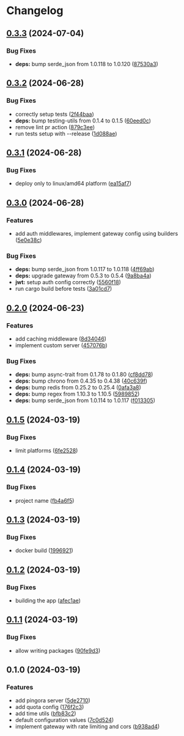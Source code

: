 # Changelog

## [0.3.3](https://github.com/majksa-dev/api-gateway/compare/v0.3.2...v0.3.3) (2024-07-04)


### Bug Fixes

* **deps:** bump serde_json from 1.0.118 to 1.0.120 ([87530a3](https://github.com/majksa-dev/api-gateway/commit/87530a3a1ffd6f18086eeb1c8743a00ab27ab80b))

## [0.3.2](https://github.com/majksa-dev/api-gateway/compare/v0.3.1...v0.3.2) (2024-06-28)


### Bug Fixes

* correctly setup tests ([2f44baa](https://github.com/majksa-dev/api-gateway/commit/2f44baab9fdeaca7843acaf8a6d1115efd4aab7b))
* **deps:** bump testing-utils from 0.1.4 to 0.1.5 ([60eed0c](https://github.com/majksa-dev/api-gateway/commit/60eed0ccfcc21906ef8f0d6c96ca857903fe4f9e))
* remove lint pr action ([879c3ee](https://github.com/majksa-dev/api-gateway/commit/879c3ee4e8418fa823acb212f527eafbeec5a39c))
* run tests setup with --release ([1d088ae](https://github.com/majksa-dev/api-gateway/commit/1d088aec40b0487ca0610a049644e163b89797b8))

## [0.3.1](https://github.com/majksa-dev/api-gateway/compare/v0.3.0...v0.3.1) (2024-06-28)


### Bug Fixes

* deploy only to linux/amd64 platform ([ea15af7](https://github.com/majksa-dev/api-gateway/commit/ea15af7445ca05af3f57fe0c68325e0dbb5caba1))

## [0.3.0](https://github.com/majksa-dev/api-gateway/compare/v0.2.0...v0.3.0) (2024-06-28)


### Features

* add auth middlewares, implement gateway config using builders ([5e0e38c](https://github.com/majksa-dev/api-gateway/commit/5e0e38c872ade1aecff5ca24be44160f9cebc13c))


### Bug Fixes

* **deps:** bump serde_json from 1.0.117 to 1.0.118 ([4ff69ab](https://github.com/majksa-dev/api-gateway/commit/4ff69ab6e48860944904ee21e22bc570e74c7a71))
* **deps:** upgrade gateway from 0.5.3 to 0.5.4 ([9a8ba4a](https://github.com/majksa-dev/api-gateway/commit/9a8ba4acbda069d3bc5ee8fe65763fa13d721838))
* **jwt:** setup auth config correctly ([5560f18](https://github.com/majksa-dev/api-gateway/commit/5560f1841cec9938195bda7d5990e03850973379))
* run cargo build before tests ([3a01cd7](https://github.com/majksa-dev/api-gateway/commit/3a01cd71c2415094fbf75236024480dd6c63bd6b))

## [0.2.0](https://github.com/majksa-dev/api-gateway/compare/v0.1.5...v0.2.0) (2024-06-23)


### Features

* add caching middleware ([8d34046](https://github.com/majksa-dev/api-gateway/commit/8d3404613618d1abfaf7ded6b04352b5627575cb))
* implement custom server ([457076b](https://github.com/majksa-dev/api-gateway/commit/457076b8d92d4a2e3df535d927abb335ea2fad1b))


### Bug Fixes

* **deps:** bump async-trait from 0.1.78 to 0.1.80 ([cf8dd78](https://github.com/majksa-dev/api-gateway/commit/cf8dd78f0abbe40ecfc46603411ffb8e296121e5))
* **deps:** bump chrono from 0.4.35 to 0.4.38 ([40c639f](https://github.com/majksa-dev/api-gateway/commit/40c639fcc09316ad5c8d37197b4098979a30c6e4))
* **deps:** bump redis from 0.25.2 to 0.25.4 ([0afa3a8](https://github.com/majksa-dev/api-gateway/commit/0afa3a8f1c6a505899ceaca61706c0c9d02ade8f))
* **deps:** bump regex from 1.10.3 to 1.10.5 ([5989852](https://github.com/majksa-dev/api-gateway/commit/5989852aa7bc1ad2f76406cbf4af59e68dd03126))
* **deps:** bump serde_json from 1.0.114 to 1.0.117 ([f013305](https://github.com/majksa-dev/api-gateway/commit/f013305b3c8c5968cfddb1c61172c79f8dba9324))

## [0.1.5](https://github.com/majksa-dev/api-gateway/compare/v0.1.4...v0.1.5) (2024-03-19)


### Bug Fixes

* limit platforms ([6fe2528](https://github.com/majksa-dev/api-gateway/commit/6fe2528e497fe604379c8aefaa4f9ccfdba7852a))

## [0.1.4](https://github.com/majksa-dev/api-gateway/compare/v0.1.3...v0.1.4) (2024-03-19)


### Bug Fixes

* project name ([fb4a6f5](https://github.com/majksa-dev/api-gateway/commit/fb4a6f521468043c01b405bcad36c2784aacd1d1))

## [0.1.3](https://github.com/majksa-dev/api-gateway/compare/v0.1.2...v0.1.3) (2024-03-19)


### Bug Fixes

* docker build ([1996921](https://github.com/majksa-dev/api-gateway/commit/199692104f2d4b1017d7ca48c988586c50fa0683))

## [0.1.2](https://github.com/majksa-dev/api-gateway/compare/v0.1.1...v0.1.2) (2024-03-19)


### Bug Fixes

* building the app ([afec1ae](https://github.com/majksa-dev/api-gateway/commit/afec1aeeb067325d9021434d04d434c114bb833a))

## [0.1.1](https://github.com/majksa-dev/api-gateway/compare/v0.1.0...v0.1.1) (2024-03-19)


### Bug Fixes

* allow writing packages ([90fe9d3](https://github.com/majksa-dev/api-gateway/commit/90fe9d3f62b1ca824d92963ba3927c75c31945a1))

## 0.1.0 (2024-03-19)


### Features

* add pingora server ([5de2710](https://github.com/majksa-dev/api-gateway/commit/5de2710b32d46009882348f4d89c2ab68bd31d55))
* add quota config ([176f2c3](https://github.com/majksa-dev/api-gateway/commit/176f2c3e5def5b8132719eb05da152bb5d39c53f))
* add time utils ([bfb83c2](https://github.com/majksa-dev/api-gateway/commit/bfb83c27d178194a7ec381a645445bf638b2e1b2))
* default configuration values ([7c0d524](https://github.com/majksa-dev/api-gateway/commit/7c0d52408a75c1257923523c83514538701ac6e3))
* implement gateway with rate limiting and cors ([b938ad4](https://github.com/majksa-dev/api-gateway/commit/b938ad4cae7b09081421c155bc5dfced26c0449f))
